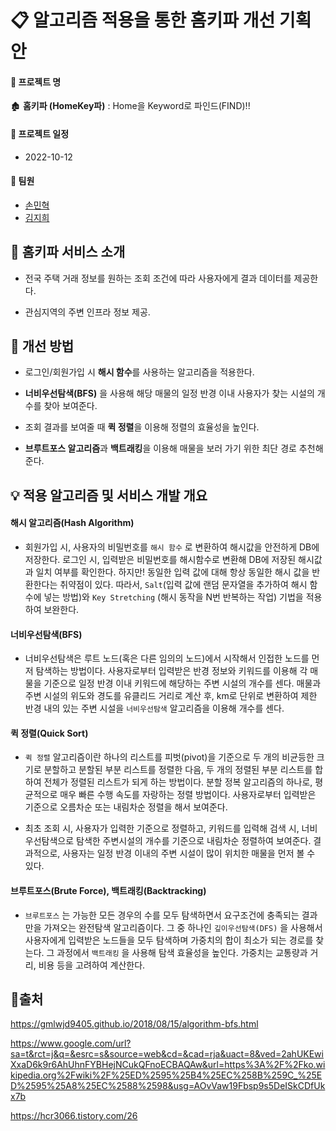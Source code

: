
# 📋 알고리즘 적용을 통한 홈키파 개선 기획안
#### 🔎 **프로젝트 명**

🏚 **홈키파 (HomeKey파)** : Home을 Keyword로 파인드(FIND)!!

 #### 🔎 **프로젝트 일정**

 - 2022-10-12

#### 🔎 **팀원**

- [손민혁](https://github.com/sonmh79)
- [김지희](https://github.com/4priltwntsx)

## 📢  홈키파 서비스 소개

 - 전국 주택 거래 정보를 원하는 조회 조건에 따라 사용자에게 결과 데이터를 제공한다. 
 

 - 관심지역의 주변 인프라 정보 제공.


## 📌 개선 방법

- 로그인/회원가입 시 **해시 함수**를 사용하는 알고리즘을 적용한다.

- **너비우선탐색(BFS)** 을 사용해 해당 매물의 일정 반경 이내 사용자가 찾는 시설의 개수를 찾아 보여준다.

- 조회 결과를 보여줄 때 **퀵 정렬**을 이용해 정렬의 효율성을 높인다.

- **브루트포스 알고리즘**과 **백트래킹**을 이용해 매물을 보러 가기 위한 최단 경로 추천해준다. 

## 💡 적용 알고리즘 및 서비스 개발 개요

#### 해시 알고리즘(Hash Algorithm)

- 회원가입 시, 사용자의 비밀번호를 `해시 함수` 로 변환하여 해시값을 안전하게 DB에 저장한다. 로그인 시, 입력받은 비밀번호를 해시함수로 변환해 DB에 저장된 해시값과 일치 여부를 확인한다. 하지만! 동일한 입력 값에 대해 항상 동일한 해시 값을 반환한다는 취약점이 있다. 따라서, `Salt`(입력 값에 랜덤 문자열을 추가하여 해시 함수에 넣는 방법)와 `Key Stretching` (해시 동작을 N번 반복하는 작업) 기법을 적용하여 보완한다.

#### 너비우선탐색(BFS)

- 너비우선탐색은 루트 노드(혹은 다른 임의의 노드)에서 시작해서 인접한 노드를 먼저 탐색하는 방법이다.
사용자로부터 입력받은 반경 정보와 키워드를 이용해 각 매물을 기준으로 일정 반경 이내 키워드에 해당하는 주변 시설의 개수를 센다. 매물과 주변 시설의 위도와 경도를 유클리드 거리로 계산 후, km로 단위로 변환하여 제한 반경 내의 있는 주변 시설을 `너비우선탐색` 알고리즘을 이용해 개수를 센다.

#### 퀵 정렬(Quick Sort)

- `퀵 정렬` 알고리즘이란 하나의 리스트를 피벗(pivot)을 기준으로 두 개의 비균등한 크기로 분할하고 분할된 부분 리스트를 정렬한 다음, 두 개의 정렬된 부분 리스트를 합하여 전체가 정렬된 리스트가 되게 하는 방법이다. 분할 정복 알고리즘의 하나로, 평균적으로 매우 빠른 수행 속도를 자랑하는 정렬 방법이다.
사용자로부터 입력받은 기준으로 오름차순 또는 내림차순 정렬을 해서 보여준다. 

- 최초 조회 시, 사용자가 입력한 기준으로 정렬하고, 키워드를 입력해 검색 시, 너비우선탐색으로 탐색한 주변시설의 개수를 기준으로 내림차순 정렬하여 보여준다. 결과적으로, 사용자는 일정 반경 이내의 주변 시설이 많이 위치한 매물을 먼저 볼 수 있다.

#### 브루트포스(Brute Force), 백트래킹(Backtracking)

- `브루트포스` 는 가능한 모든 경우의 수를 모두 탐색하면서 요구조건에 충족되는 결과만을 가져오는 완전탐색 알고리즘이다. 그 중 하나인 `깊이우선탐색(DFS)` 을 사용해서 사용자에게 입력받은 노드들을 모두 탐색하며 가중치의 합이 최소가 되는 경로를 찾는다. 그 과정에서 `백트래킹` 을 사용해 탐색 효율성을 높인다. 가중치는 교통량과 거리, 비용 등을 고려하여 계산한다.

## 🧩출처

https://gmlwjd9405.github.io/2018/08/15/algorithm-bfs.html


https://www.google.com/url?sa=t&rct=j&q=&esrc=s&source=web&cd=&cad=rja&uact=8&ved=2ahUKEwiXxaD6k9r6AhUhnFYBHejNCukQFnoECBAQAw&url=https%3A%2F%2Fko.wikipedia.org%2Fwiki%2F%25ED%2595%25B4%25EC%258B%259C_%25ED%2595%25A8%25EC%2588%2598&usg=AOvVaw19Fbsp9s5DeISkCDfUkx7b

https://hcr3066.tistory.com/26
